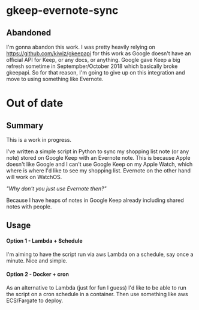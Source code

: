 # gkeep-evernote-sync

## Abandoned

I'm gonna abandon this work. I was pretty heavily relying on https://github.com/kiwiz/gkeepapi for this work as Google doesn't have an official API for Keep, or any docs, or anything. Google gave Keep a big refresh sometime in Septempber/October 2018 which basically broke gkeepapi. So for that reason, I'm going to give up on this integration and move to using something like Evernote.

# Out of date

## Summary

This is a work in progress. 

I've written a simple script in Python to sync my shopping list note (or any note) stored on Google Keep with an Evernote note. This is because Apple doesn't like Google and I can't use Google Keep on my Apple Watch, which where is where I'd like to see my shopping list. Evernote on the other hand will work on WatchOS.

_"Why don't you just use Evernote then?"_

Because I have heaps of notes in Google Keep already including shared notes with people. 

## Usage
#### Option 1 - Lambda + Schedule

I'm aiming to have the script run via aws Lambda on a schedule, say once a minute. Nice and simple.

#### Option 2 - Docker + cron


As an alternative to Lambda (just for fun I guess) I'd like to be able to run the script on a cron schedule in a container. Then use something like aws ECS/Fargate to deploy.